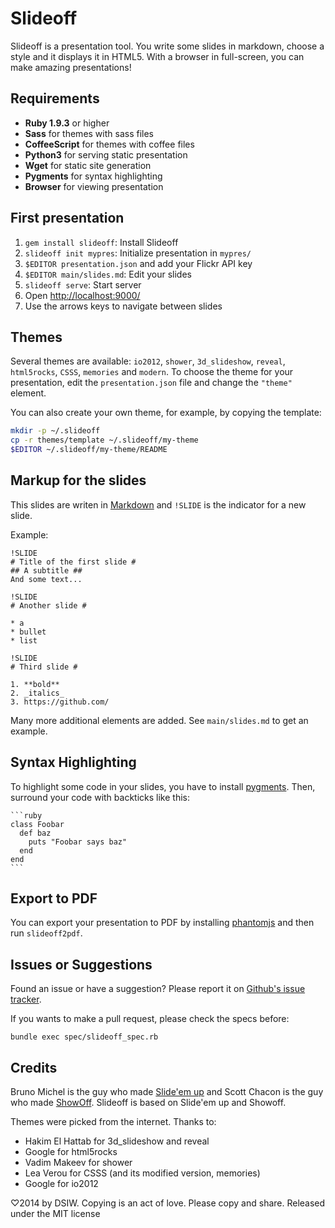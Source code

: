 # Slideoff

Slideoff is a presentation tool. You write some slides in markdown, choose
a style and it displays it in HTML5. With a browser in full-screen, you can
make amazing presentations!

## Requirements

* **Ruby 1.9.3** or higher
* **Sass** for themes with sass files
* **CoffeeScript** for themes with coffee files
* **Python3** for serving static presentation
* **Wget** for static site generation
* **Pygments** for syntax highlighting
* **Browser** for viewing presentation


## First presentation

1. `gem install slideoff`: Install Slideoff
1. `slideoff init mypres`: Initialize presentation in `mypres/`
1. `$EDITOR presentation.json` and add your Flickr API key
1. `$EDITOR main/slides.md`: Edit your slides
1. `slideoff serve`: Start server
1. Open <http://localhost:9000/>
1. Use the arrows keys to navigate between slides

## Themes

Several themes are available: `io2012`, `shower`, `3d_slideshow`, `reveal`,
`html5rocks`, `CSSS`, `memories` and `modern`. To choose the theme for your
presentation, edit the `presentation.json` file and change the `"theme"`
element.

You can also create your own theme, for example, by copying the template:

```sh
mkdir -p ~/.slideoff
cp -r themes/template ~/.slideoff/my-theme
$EDITOR ~/.slideoff/my-theme/README
```


## Markup for the slides

This slides are writen in [Markdown](http://daringfireball.net/projects/markdown/syntax)
and `!SLIDE` is the indicator for a new slide.

Example:

    !SLIDE
    # Title of the first slide #
    ## A subtitle ##
    And some text...

    !SLIDE
    # Another slide #

    * a
    * bullet
    * list

    !SLIDE
    # Third slide #

    1. **bold**
    2. _italics_
    3. https://github.com/

Many more additional elements are added. See `main/slides.md` to get an example.


## Syntax Highlighting

To highlight some code in your slides, you have to install
[pygments](http://pygments.org/). Then, surround your code with backticks
like this:

    ```ruby
    class Foobar
      def baz
        puts "Foobar says baz"
      end
    end
    ```


## Export to PDF

You can export your presentation to PDF by installing
[phantomjs](http://phantomjs.org/) and then run `slideoff2pdf`.


## Issues or Suggestions

Found an issue or have a suggestion? Please report it on
[Github's issue tracker](http://github.com/DSIW/slideoff/issues).

If you wants to make a pull request, please check the specs before:

    bundle exec spec/slideoff_spec.rb


## Credits

Bruno Michel is the guy who made [Slide'em up](https://github.com/nono/slide-em-up) and Scott Chacon is the guy who made
[ShowOff](https://github.com/schacon/showoff).  Slideoff is based on Slide'em up and Showoff.

Themes were picked from the internet. Thanks to:

- Hakim El Hattab for 3d_slideshow and reveal
- Google for html5rocks
- Vadim Makeev for shower
- Lea Verou for CSSS (and its modified version, memories)
- Google for io2012

♡2014 by DSIW. Copying is an act of love. Please copy and share.
Released under the MIT license
